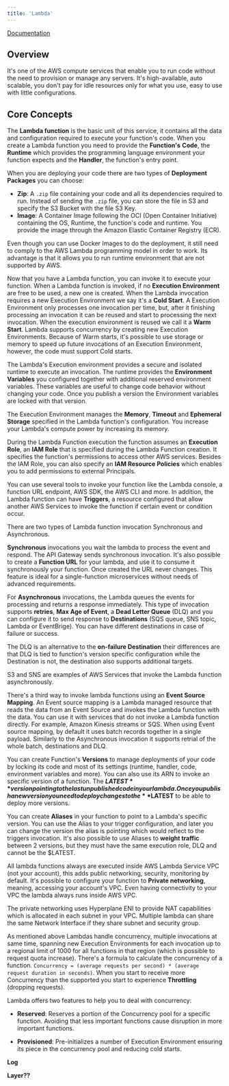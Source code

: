 ```yaml
---
title: 'Lambda'
---
```


[Documentation](https://docs.aws.amazon.com/lambda/index.html)

## Overview

It's one of the AWS compute services that enable you to run code without the need to provision or manage any servers. It's high-available, auto scalable, you don't pay for idle resources only for what you use, easy to use with little configurations.

## Core Concepts

The **Lambda function** is the basic unit of this service, it contains all the data and configuration required to execute your function's code. When you create a Lambda function you need to provide the **Function's** **Code**, the **Runtime** which provides the programming language environment your function expects and the **Handler**, the function's entry point.

When you are deploying your code there are two types of **Deployment Packages** you can choose:

- **Zip**: A `.zip` file containing your code and all its dependencies required to run. Instead of sending the `.zip` file, you can store the file in S3 and specify the S3 Bucket with the file S3 Key.
- **Image**: A Container Image following the OCI (Open Container Initiative) containing the OS, Runtime, the function's code and runtime. You provide the image through the Amazon Elastic Container Registry (ECR).

Even though you can use Docker Images to do the deployment, it still need to comply to the AWS Lambda programming model in order to work. Its advantage is that it allows you to run runtime environment that are not supported by AWS.

Now that you have a Lambda function, you can invoke it to execute your function. When a Lambda function is invoked, if no **Execution Environment** are free to be used, a new one is created. When the Lambda invocation requires a new Execution Environment we say it's a **Cold Start**. A Execution Environment only processes one invocation per time, but, after it finishing processing an invocation it can be reused and start to processing the next invocation. When the execution environment is reused we call it a **Warm Start**. Lambda supports concurrency by creating new Execution Environments. Because of Warm starts, it's possible to use storage or memory to speed up future invocations of an Execution Environment, however, the code must support Cold starts.

The Lambda's Execution environment provides a secure and isolated runtime to execute an invocation. The runtime provides the **Environment Variables** you configured together with additional reserved environment variables. These variables are useful to change code behavior without changing your code. Once you publish a version the Environment variables are locked with that version.

The Execution Environment manages the **Memory**, **Timeout** and **Ephemeral Storage** specified in the Lambda function's configuration. You increase your Lambda's compute power by increasing its memory.

During the Lambda Function execution the function assumes an **Execution Role**, an **IAM Role** that is specified during the Lambda Function creation. It specifies the function's permissions to access other AWS services. Besides the IAM Role, you can also specify an **IAM Resource Policies** which enables you to add permissions to external Principals.

You can use several tools to invoke your function like the Lambda console, a function URL endpoint, AWS SDK, the AWS CLI and more. In addition, the Lambda function can have **Triggers**, a resource configured that allow another AWS Services to invoke the function if certain event or condition occur.

There are two types of Lambda function invocation Synchronous and Asynchronous.

**Synchronous** invocations you wait the lambda to process the event and respond. The API Gateway sends synchronous invocation. It's also possible to create a **Function URL** for your lambda, and use it to consume it synchronously your function. Once created the URL never changes. This feature is ideal for a single-function microservices without needs of advanced requirements.

For **Asynchronous** invocations, the Lambda queues the events for processing and returns a response immediately. This type of invocation supports **retries**, **Max Age of Event**, a **Dead Letter Queue** (DLQ) and you can configure it to send response to **Destinations** (SQS queue, SNS topic, Lambda or EventBrige). You can have different destinations in case of failure or success.

The DLQ is an alternative to the **on-failure Destination** their differences are that DLQ is tied to function's version specific configuration while the Destination is not, the destination also supports additional targets.

S3 and SNS are examples of AWS Services that invoke the Lambda function asynchronously.

There's a third way to invoke lambda functions using an **Event Source Mapping**. An Event source mapping is a Lambda managed resource that reads the data from an Event Source and invokes the Lambda function with the data. You can use it with services that do not invoke a Lambda function directly. For example, Amazon Kinesis streams or SQS. When using Event source mapping, by default it uses batch records together in a single payload. Similarly to the Asynchronous invocation it supports retrial of the whole batch, destinations and DLQ.

You can create Function's **Versions** to manage deployments of your code by locking its code and most of its settings (runtime, handler, code, environment variables and more). You can also use its ARN to invoke an specific version of a function. The **$LATEST** version pointing to the last unpublished code in your lambda. Once you publish a new version you need to deploy changes to the **$LATEST**  to be able to deploy more versions.

You can create **Aliases** in your function to point to a Lambda's specific version. You can use the Alias to your trigger configuration, and later you can change the version the alias is pointing which would reflect to the triggers invocation. It's also possible to use Aliases to **weight traffic** between 2 versions, but they must have the same execution role, DLQ and cannot be the $LATEST.

All lambda functions always are executed inside AWS Lambda Service VPC (not your account), this adds public networking, security, monitoring by default. It's possible to configure your function to **Private networking**, meaning, accessing your account's VPC. Even having connectivity to your VPC the lambda always runs inside AWS VPC. 

The private networking uses Hyperplane ENI to provide NAT capabilities which is allocated in each subnet in your VPC. Multiple lambda can share the same Network Interface if they share subnet and security group.

As mentioned above Lambdas handle concurrency, multiple invocations at same time, spanning new Execution Environments for each invocation up to a regional limit of 1000 for all functions in that region (which is possible to request quota increase). There's a formula to calculate the concurrency of a function. `Concurrency = (average requests per second) * (average request duration in seconds)`. When you start to receive more Concurrency than the supported you start to experience **Throttling** (dropping requests).

Lambda offers two features to help you to deal with concurrency:

- **Reserved**: Reserves a portion of the Concurrency pool for a specific function. Avoiding that less important functions cause disruption in more important functions.

- **Provisioned**: Pre-initializes a number of Execution Environment ensuring its piece in the concurrency pool and reducing cold starts.

  

**Log**

**Layer??**

